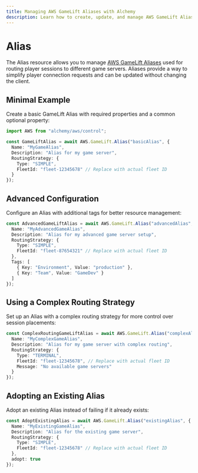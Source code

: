 ```yaml
---
title: Managing AWS GameLift Aliases with Alchemy
description: Learn how to create, update, and manage AWS GameLift Aliases using Alchemy Cloud Control.
---
```


# Alias

The Alias resource allows you to manage [AWS GameLift Aliases](https://docs.aws.amazon.com/gamelift/latest/userguide/) used for routing player sessions to different game servers. Aliases provide a way to simplify player connection requests and can be updated without changing the client.

## Minimal Example

Create a basic GameLift Alias with required properties and a common optional property:

```ts
import AWS from "alchemy/aws/control";

const GameLiftAlias = await AWS.GameLift.Alias("basicAlias", {
  Name: "MyGameAlias",
  Description: "Alias for my game server",
  RoutingStrategy: {
    Type: "SIMPLE",
    FleetId: "fleet-12345678" // Replace with actual fleet ID
  }
});
```

## Advanced Configuration

Configure an Alias with additional tags for better resource management:

```ts
const AdvancedGameLiftAlias = await AWS.GameLift.Alias("advancedAlias", {
  Name: "MyAdvancedGameAlias",
  Description: "Alias for my advanced game server setup",
  RoutingStrategy: {
    Type: "SIMPLE",
    FleetId: "fleet-87654321" // Replace with actual fleet ID
  },
  Tags: [
    { Key: "Environment", Value: "production" },
    { Key: "Team", Value: "GameDev" }
  ]
});
```

## Using a Complex Routing Strategy

Set up an Alias with a complex routing strategy for more control over session placements:

```ts
const ComplexRoutingGameLiftAlias = await AWS.GameLift.Alias("complexAlias", {
  Name: "MyComplexGameAlias",
  Description: "Alias for my game server with complex routing",
  RoutingStrategy: {
    Type: "TERMINAL",
    FleetId: "fleet-12345678", // Replace with actual fleet ID
    Message: "No available game servers"
  }
});
```

## Adopting an Existing Alias

Adopt an existing Alias instead of failing if it already exists:

```ts
const AdoptExistingAlias = await AWS.GameLift.Alias("existingAlias", {
  Name: "MyExistingGameAlias",
  Description: "Alias for the existing game server",
  RoutingStrategy: {
    Type: "SIMPLE",
    FleetId: "fleet-12345678" // Replace with actual fleet ID
  },
  adopt: true
});
```